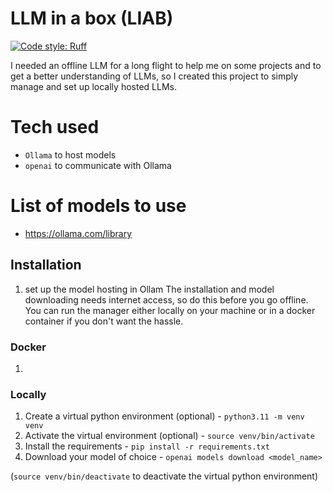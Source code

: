 # LLM in a box (LIAB)
[![Code style: Ruff](https://img.shields.io/badge/code%20style-ruff-000000.svg)](https://github.com/astral-sh/ruff)

I needed an offline LLM for a long flight to help me on some projects and to get a better understanding of LLMs, so I created this project to simply manage and set up locally hosted LLMs.

# Tech used
* `Ollama` to host models
* `openai` to communicate with Ollama

# List of models to use
* https://ollama.com/library

## Installation
1. set up the model hosting in Ollam
The installation and model downloading needs internet access, so do this before you go offline. You can run the manager either locally on your machine or in a docker container if you don't want the hassle.

### Docker
1. 

### Locally 
1. Create a virtual python environment (optional) - `python3.11 -m venv venv`
2. Activate the virtual environment (optional) - `source venv/bin/activate`
3. Install the requirements - `pip install -r requirements.txt`
4. Download your model of choice - `openai models download <model_name>`

(`source venv/bin/deactivate` to deactivate the virtual python environment)

